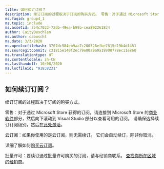 ```yaml
---
title: 如何续订订阅？
description: 续订订阅的过程取决于订阅的购买方式。 零售：对于通过 Microsoft Store 获得的订阅…
ms.faqid: group4_1
ms.topic: include
ms.assetid: 754c7033-72db-49ea-b99b-cea892261834
author: CaityBuschlen
ms.author: cabuschl
ms.date: 3/3/2020
ms.openlocfilehash: 3707dc584eb9aa7c200526efbe7815d19b4d1451
ms.sourcegitcommit: c31815e140f2ec79e00a9a9a19900778ec11e860
ms.translationtype: HT
ms.contentlocale: zh-CN
ms.lasthandoff: 10/08/2020
ms.locfileid: "91838231"
---
```

## <a name="how-do-i-renew-my-subscriptions"></a>如何续订订阅？

续订订阅的过程取决于订阅的购买方式。

零售：对于通过 Microsoft Store 获得的订阅，请连接到 Microsoft Store 的[商业软件](https://www.microsoft.com/store/b/software?icid=Cnav_software_businesssoftware&activetab=pivot1%3arichpivot1-1)部分，然后向下滚动到 Visual Studio 部分以查看可用的订阅。 请确保选择续订订阅级别，然后[在此处激活](https://my.visualstudio.com/subscriptions/activate)。

云订阅：如果你使用的是云订阅，则无需续订。 它们会自动续订，除非你取消。

详细了解如何[购买云订阅](../../../../vscloud-overview.md)。

批量许可：要续订通过批量许可购买的订阅，请与经销商联系。 [查找你所在区域的经销商](https://www.microsoft.com/licensing/how-to-buy/how-to-buy)。